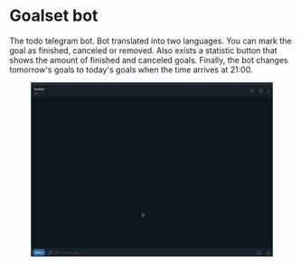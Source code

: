 # Goalset bot
The todo telegram bot. Bot translated into two languages. You can mark the goal as finished, canceled or removed. Also exists a statistic button that shows the amount of finished and canceled goals. Finally, the bot changes tomorrow's goals to today's goals when the time arrives at 21:00.

<p align="center"><img src="README_assets/bot.gif" width = 85% ></p>
